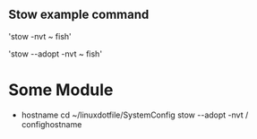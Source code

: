 ## Stow example command
'stow -nvt ~ fish'

'stow --adopt -nvt ~ fish'












# Some Module
- hostname
cd ~/linuxdotfile/SystemConfig
stow --adopt -nvt / confighostname

